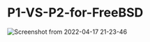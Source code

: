 # P1-VS-P2-for-FreeBSD
![Screenshot from 2022-04-17 21-23-46](https://user-images.githubusercontent.com/52569279/163730936-7a8a8575-e64c-4ed0-80f7-f94b95b2c502.png)
